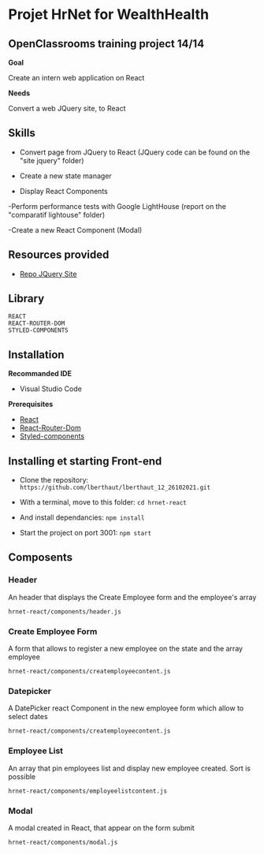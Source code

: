 # Projet HrNet for WealthHealth

## OpenClassrooms training project 14/14

**Goal**

Create an intern web application on React

**Needs**

Convert a web JQuery site, to React

## Skills

- Convert page from JQuery to React (JQuery code can be found on the "site jquery" folder)

- Create a new state manager

- Display React Components

-Perform performance tests with Google LightHouse (report on the "comparatif lightouse" folder)

-Create a new React Component (Modal)

## Resources provided

- [Repo JQuery Site](https://github.com/OpenClassrooms-Student-Center/P12_Front-end)

## Library

```
REACT
REACT-ROUTER-DOM
STYLED-COMPONENTS
```

## Installation

**Recommanded IDE**

- Visual Studio Code

**Prerequisites**

- [React](https://reactjs.org/)
- [React-Router-Dom](https://www.npmjs.com/package/react-router-dom)
- [Styled-components](https://styled-components.com/)

## Installing et starting Front-end

- Clone the repository: `https://github.com/lberthaut/lberthaut_12_26102021.git`

- With a terminal, move to this folder: `cd hrnet-react`

- And install dependancies: `npm install`

- Start the project on port 3001: `npm start`

## Composents

### Header

An header that displays the Create Employee form and the employee's array

```
hrnet-react/components/header.js
```

### Create Employee Form

A form that allows to register a new employee on the state and the array employee

```
hrnet-react/components/createmployeecontent.js
```

### Datepicker

A DatePicker react Component in the new employee form which allow to select dates

```
hrnet-react/components/createmployeecontent.js
```

### Employee List

An array that pin employees list and display new employee created. Sort is possible

```
hrnet-react/components/employeelistcontent.js
```

### Modal

A modal created in React, that appear on the form submit

```
hrnet-react/components/modal.js
```
